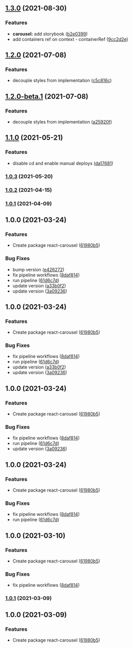 ## [1.3.0](https://github.com/Farfetch/react-carousel/compare/v1.2.0...v1.3.0) (2021-08-30)


### Features

* **carousel:** add storybook ([b2e0399](https://github.com/Farfetch/react-carousel/commit/b2e0399595f60cfa93bafadd949153021823b5a1))
* add containers ref on context - containerRef ([9cc2d2e](https://github.com/Farfetch/react-carousel/commit/9cc2d2eb102c874094097497d00b1331c5517a7a))

## [1.2.0](https://github.com/Farfetch/react-carousel/compare/v1.1.0...v1.2.0) (2021-07-08)


### Features

* decouple styles from implementation ([c5c816c](https://github.com/Farfetch/react-carousel/commit/c5c816cdb5b443fc31490038781f00f9175ef7f0))

## [1.2.0-beta.1](https://github.com/Farfetch/react-carousel/compare/v1.1.0...v1.2.0-beta.1) (2021-07-08)


### Features

* decouple styles from implementation ([a25920f](https://github.com/Farfetch/react-carousel/commit/a25920f0bf72e305a1a6e700c1b3fa4a867f6c5c))

## [1.1.0](https://github.com/Farfetch/react-carousel/compare/v1.0.3...v1.1.0) (2021-05-21)


### Features

* disable cd and enable manual deploys ([da17681](https://github.com/Farfetch/react-carousel/commit/da176814bde4ac4eff2b73e6a0990be2d048c397))

### [1.0.3](https://github.com/Farfetch/react-carousel/compare/v1.0.2...v1.0.3) (2021-05-20)

### [1.0.2](https://github.com/Farfetch/react-carousel/compare/v1.0.1...v1.0.2) (2021-04-15)

### [1.0.1](https://github.com/Farfetch/react-carousel/compare/v1.0.0...v1.0.1) (2021-04-09)

## 1.0.0 (2021-03-24)


### Features

* Create package react-carousel ([61980b5](https://github.com/Farfetch/react-carousel/commit/61980b51f22c5b96f29d53454dc56d1bc07205ae))


### Bug Fixes

* bump version ([e426272](https://github.com/Farfetch/react-carousel/commit/e4262727da2e207a27e13e646b2f27631597a6ca))
* fix pipeline workflows ([8daf814](https://github.com/Farfetch/react-carousel/commit/8daf814f7e709f11e6141b0541f1f3f034f49e8e))
* run pipeline ([61d6c7d](https://github.com/Farfetch/react-carousel/commit/61d6c7d247f006971fe57357a304724de4b99c88))
* update version ([a33b0f2](https://github.com/Farfetch/react-carousel/commit/a33b0f2aea3537c56dffb8704893ffad17bb6191))
* update version ([3a09236](https://github.com/Farfetch/react-carousel/commit/3a09236e0eda6c7050b0b3615031778c495e6ce6))

## 1.0.0 (2021-03-24)


### Features

* Create package react-carousel ([61980b5](https://github.com/Farfetch/react-carousel/commit/61980b51f22c5b96f29d53454dc56d1bc07205ae))


### Bug Fixes

* fix pipeline workflows ([8daf814](https://github.com/Farfetch/react-carousel/commit/8daf814f7e709f11e6141b0541f1f3f034f49e8e))
* run pipeline ([61d6c7d](https://github.com/Farfetch/react-carousel/commit/61d6c7d247f006971fe57357a304724de4b99c88))
* update version ([a33b0f2](https://github.com/Farfetch/react-carousel/commit/a33b0f2aea3537c56dffb8704893ffad17bb6191))
* update version ([3a09236](https://github.com/Farfetch/react-carousel/commit/3a09236e0eda6c7050b0b3615031778c495e6ce6))

## 1.0.0 (2021-03-24)


### Features

* Create package react-carousel ([61980b5](https://github.com/Farfetch/react-carousel/commit/61980b51f22c5b96f29d53454dc56d1bc07205ae))


### Bug Fixes

* fix pipeline workflows ([8daf814](https://github.com/Farfetch/react-carousel/commit/8daf814f7e709f11e6141b0541f1f3f034f49e8e))
* run pipeline ([61d6c7d](https://github.com/Farfetch/react-carousel/commit/61d6c7d247f006971fe57357a304724de4b99c88))
* update version ([3a09236](https://github.com/Farfetch/react-carousel/commit/3a09236e0eda6c7050b0b3615031778c495e6ce6))

## 1.0.0 (2021-03-24)


### Features

* Create package react-carousel ([61980b5](https://github.com/Farfetch/react-carousel/commit/61980b51f22c5b96f29d53454dc56d1bc07205ae))


### Bug Fixes

* fix pipeline workflows ([8daf814](https://github.com/Farfetch/react-carousel/commit/8daf814f7e709f11e6141b0541f1f3f034f49e8e))
* run pipeline ([61d6c7d](https://github.com/Farfetch/react-carousel/commit/61d6c7d247f006971fe57357a304724de4b99c88))

## 1.0.0 (2021-03-10)


### Features

* Create package react-carousel ([61980b5](https://github.com/Farfetch/react-carousel/commit/61980b51f22c5b96f29d53454dc56d1bc07205ae))


### Bug Fixes

* fix pipeline workflows ([8daf814](https://github.com/Farfetch/react-carousel/commit/8daf814f7e709f11e6141b0541f1f3f034f49e8e))

### [1.0.1](https://github.com/Farfetch/react-carousel/compare/v1.0.0...v1.0.1) (2021-03-09)

## 1.0.0 (2021-03-09)


### Features

* Create package react-carousel ([61980b5](https://github.com/Farfetch/react-carousel/commit/61980b51f22c5b96f29d53454dc56d1bc07205ae))
